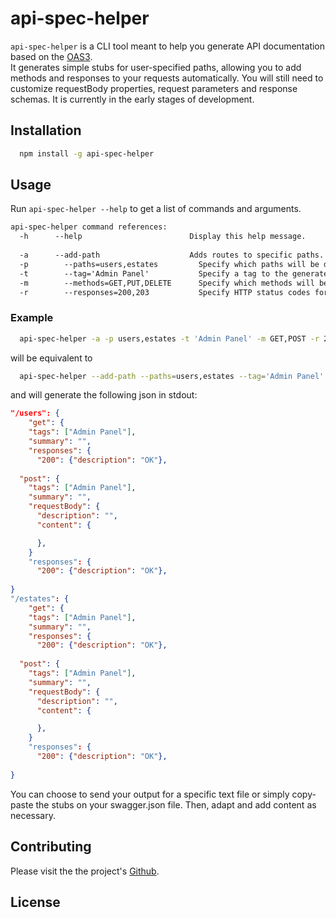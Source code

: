 # api-spec-helper

`api-spec-helper` is a CLI tool meant to help you generate API documentation based on the [OAS3](https://swagger.io/resources/open-api/).  
It generates simple stubs for user-specified paths, allowing you to add methods and responses to your requests automatically. You will still need to customize requestBody properties, request parameters and response schemas.
It is currently in the early stages of development.

## Installation

```bash
  npm install -g api-spec-helper
```

## Usage

Run `api-spec-helper --help` to get a list of commands and arguments.

``` txt
api-spec-helper command references:
  -h      --help                        Display this help message.
  
  -a      --add-path                    Adds routes to specific paths. Expects arguments:
  -p        --paths=users,estates         Specify which paths will be documented.
  -t        --tag='Admin Panel'           Specify a tag to the generated routes.
  -m        --methods=GET,PUT,DELETE      Specify which methods will be generated. Defaults to all 4.
  -r        --responses=200,203           Specify HTTP status codes for responses. Defaults to 200, 204, 401 & 404.
```

### Example

``` bash
  api-spec-helper -a -p users,estates -t 'Admin Panel' -m GET,POST -r 200
```

will be equivalent to

``` bash
  api-spec-helper --add-path --paths=users,estates --tag='Admin Panel' --methods=GET,POST --responses=200
```

and will generate the following json in stdout:

```json
"/users": {
    "get": {
    "tags": ["Admin Panel"],
    "summary": "",
    "responses": {
      "200": {"description": "OK"},
      
  "post": {
    "tags": ["Admin Panel"],
    "summary": "",
    "requestBody": {
      "description": "",
      "content": {

      },
    }
    "responses": {
      "200": {"description": "OK"},
      
}
"/estates": {
    "get": {
    "tags": ["Admin Panel"],
    "summary": "",
    "responses": {
      "200": {"description": "OK"},
      
  "post": {
    "tags": ["Admin Panel"],
    "summary": "",
    "requestBody": {
      "description": "",
      "content": {

      },
    }
    "responses": {
      "200": {"description": "OK"},
      
}
```

You can choose to send your output for a specific text file or simply copy-paste the stubs on your swagger.json file. Then, adapt and add content as necessary.

## Contributing

Please visit the the project's [Github](https://github.com/sandobits/api-spec-helper).

## License
